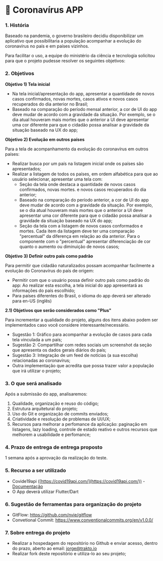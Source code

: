 # **🦠 Coronavírus APP**

### 1. História

Baseado na pandemia, o governo brasileiro decidiu disponibilizar um aplicativo que possibilitaria  a população acompanhar a evolução do coronavírus no país e em países vizinhos.

Para facilitar o uso, a equipe do ministério da ciência e tecnologia solicitou para que o projeto pudesse resolver os seguintes objetivos:

### 2. Objetivos

**Objetivo 1) Tela inicial**

- Na tela inicial/apresentação do app, apresentar a quantidade de novos casos confirmados, novas mortes, casos ativos e novos casos recuperados do dia anterior no Brasil;
- Baseado na comparação do período mensal anterior, a cor de UI do app deve mudar de acordo com a gravidade da situação. Por exemplo, se o dia atual houveram mais mortes que o anterior a UI deve apresentar uma cor diferente para que o cidadão possa analisar a gravidade da situação baseado na UX do app;

**Objetivo 2) Evolução em outros países**

Para a tela de acompanhamento da evolução do coronavírus em outros países:

- Realizar busca por um país na listagem inicial onde os países são apresentados;
- Realizar a listagem de todos os países, em ordem alfabética para que ao usuário selecionar, apresentar uma tela com:
    - Seção da tela onde destaca a quantidade de novos casos confirmados, novas mortes. e novos casos recuperados do dia anterior;
    - Baseado na comparação do período anterior, a cor de UI do app deve mudar de acordo com a gravidade da situação. Por exemplo, se o dia atual houveram mais mortes que o anterior a UI deve apresentar uma cor diferente para que o cidadão possa analisar a gravidade da situação baseado na UX do app;
    - Seção da tela com a listagem de novos casos conformados e mortes. Cada item da listagem deve ter uma comparação "percentual" da diferença em relação ao dia anterior. Para o componente com o "percentual" apresentar diferenciação de cor quanto o aumento ou diminuição de novos casos;

**Objetivo 3) Definir outro país como padrão**

Para permitir que cidadão naturalizados possam acompanhar facilmente a evolução do Coronavírus do país de origem:

- Permitir com que o usuário possa definir outro país como padrão do app: Ao realizar esta escolha, a tela inicial do app apresentará as informações do país escolhido;
- Para países diferentes do Brasil, o idioma do app deverá ser alterado para en-US (inglês)

**2.1) Objetivos que serão considerados como "Plus"**

Para incrementar a qualidade do projeto, alguns dos itens abaixo podem ser implementados caso você considere interessante/necessário.

- Sugestão 1: Gráfico para acompanhar a evolução de casos para cada tela vinculada a um país;
- Sugestão 2: Compartilhar com redes sociais um screenshot da seção que apresenta os dados gerais diários do país;
- Sugestão 3: Integração de um feed de notícias (a sua escolha) relacionadas ao coronavírus;
- Outra implementação que acredita que possa trazer valor a população que irá utilizar o projeto;

### 3. O que será analisado

Após a submissão do app, analisaremos:

1. Qualidade, organização e reuso do código;
2. Estrutura arquitetural do projeto;
3. Uso do Git e organização de commits enviados;
4. Criatividade e resolução de problemas de UI/UX;
5. Recursos para melhorar a perfomance da aplicação: paginação em listagens, lazy loading, controle de estado reativo e outros recursos que melhorem a usabilidade e perfomance;

### 4. Prazo de entrega de entrega proposto

1 semana após a aprovação da realização do teste.

### 5. Recurso a ser utilizado

- Covide19api ([https://covid19api.com/](https://covid19api.com/)) - [Documentação](https://documenter.getpostman.com/view/10808728/SzS8rjbc)
- O App deverá utilizar Flutter/Dart

### 6. Sugestão de ferramentas para organização do projeto

- GitFlow: https://github.com/nvie/gitflow
- Convetional Commit: https://www.conventionalcommits.org/en/v1.0.0/

### 7. Sobre entrega do projeto
- Realizar a hospedagem do repositório no Github e enviar acesso, dentro do prazo, aberto ao email: jorge@trakto.io
- Realizar fork deste repositório e utiliza-lo ao seu projeto;
